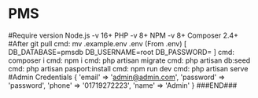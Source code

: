 # PMS #
#Require version
Node.js -v 16+
PHP -v 8+
NPM -v 8+
Composer 2.4+
#After git pull
cmd: mv .example.env .env
(From .env)
[
    DB_DATABASE=pmsdb
    DB_USERNAME=root
    DB_PASSWORD=
]
cmd: composer i
cmd: npm i
cmd: php artisan migrate
cmd: php artisan db:seed
cmd: php artisan pasport:install
cmd: npm run dev
cmd: php artisan serve
#Admin Credentials
{
    'email' => 'admin@admin.com',
    'password' => 'password',
    'phone' => '01719272223',
    'name' => 'Admin'
}
###END###

